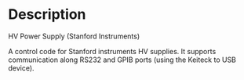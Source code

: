 # Description
HV Power Supply (Stanford Instruments)

A control code for Stanford instruments HV supplies.  It supports communication along RS232 and GPIB ports (using the Keiteck to USB device).  
